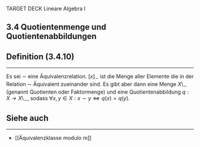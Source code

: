 TARGET DECK
Lineare Algebra I

3.4 Quotientenmenge und Quotientenabbildungen
--
## Definition (3.4.10)
***
Es sei $\sim$ eine Äquivalenzrelation. $[x]_\sim$ ist die Menge aller Elemente die in der Relation $\sim$ Äquivalent zueinander sind.
Es gibt aber dann eine Menge $X\setminus_\sim$ (genannt Quotienten oder Faktormenge) und eine Quotientenabbildung $q: X \rightarrow X\setminus_\sim$, sodass $\forall x,y\in X: x \sim y \iff q(x)=q(y)$.
## Siehe auch
***
* [[Äquivalenzklasse modulo m]]
<!--ID: 1709288319918-->
